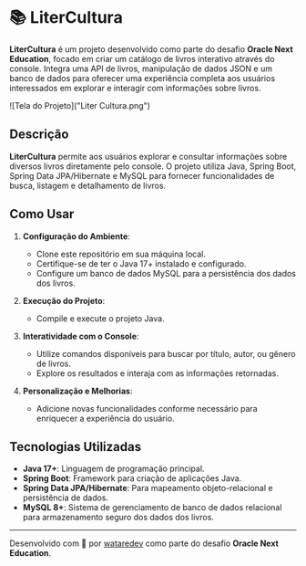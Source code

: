 # 📚 LiterCultura

**LiterCultura** é um projeto desenvolvido como parte do desafio **Oracle Next Education**, focado em criar um catálogo de livros interativo através do console. Integra uma API de livros, manipulação de dados JSON e um banco de dados para oferecer uma experiência completa aos usuários interessados em explorar e interagir com informações sobre livros.

![Tela do Projeto]("Liter Cultura.png")

## Descrição

**LiterCultura** permite aos usuários explorar e consultar informações sobre diversos livros diretamente pelo console. O projeto utiliza Java, Spring Boot, Spring Data JPA/Hibernate e MySQL para fornecer funcionalidades de busca, listagem e detalhamento de livros.

## Como Usar

1. **Configuração do Ambiente**:
   - Clone este repositório em sua máquina local.
   - Certifique-se de ter o Java 17+ instalado e configurado.
   - Configure um banco de dados MySQL para a persistência dos dados dos livros.

2. **Execução do Projeto**:
   - Compile e execute o projeto Java.

3. **Interatividade com o Console**:
   - Utilize comandos disponíveis para buscar por título, autor, ou gênero de livros.
   - Explore os resultados e interaja com as informações retornadas.

4. **Personalização e Melhorias**:
   - Adicione novas funcionalidades conforme necessário para enriquecer a experiência do usuário.

## Tecnologias Utilizadas

- **Java 17+**: Linguagem de programação principal.
- **Spring Boot**: Framework para criação de aplicações Java.
- **Spring Data JPA/Hibernate**: Para mapeamento objeto-relacional e persistência de dados.
- **MySQL 8+**: Sistema de gerenciamento de banco de dados relacional para armazenamento seguro dos dados dos livros.

---

Desenvolvido com 💖 por [wataredev](https://github.com/wataredev) como parte do desafio **Oracle Next Education**.
